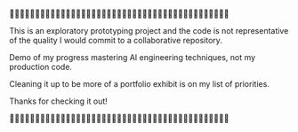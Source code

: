 😬😬😬😬😬😬😬😬😬😬😬😬😬😬😬😬😬😬😬😬😬😬😬😬😬😬😬😬😬😬😬😬😬😬😬😬😬😬😬😬😬😬😬

This is an exploratory prototyping project and the code is not representative
of the quality I would commit to a collaborative repository.

Demo of my progress mastering AI engineering techniques, not my production code.

Cleaning it up to be more of a portfolio exhibit is on my list of priorities.

Thanks for checking it out!

😬😬😬😬😬😬😬😬😬😬😬😬😬😬😬😬😬😬😬😬😬😬😬😬😬😬😬😬😬😬😬😬😬😬😬😬😬😬😬😬😬😬😬